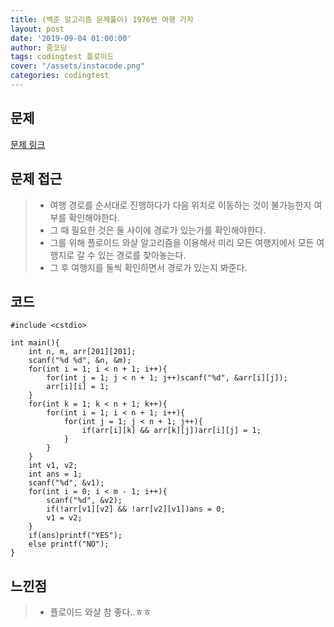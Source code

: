 ```yaml
---
title: (백준 알고리즘 문제풀이) 1976번 여행 가자
layout: post
date: '2019-09-04 01:00:00'
author: 줌코딩
tags: codingtest 플로이드
cover: "/assets/instacode.png"
categories: codingtest
---
```


## 문제

[문제 링크](https://www.acmicpc.net/problem/1976)

## 문제 접근

>* 여행 경로를 순서대로 진행하다가 다음 위치로 이동하는 것이 불가능한지 여부를 확인해야한다.
>* 그 때 필요한 것은 둘 사이에 경로가 있는가를 확인해야한다.
>* 그를 위해 플로이드 와샬 알고리즘을 이용해서 미리 모든 여행지에서 모든 여행지로 갈 수 있는 경로를 찾아놓는다.
>* 그 후 여행지를 둘씩 확인하면서 경로가 있는지 봐준다.

## 코드

    #include <cstdio>

    int main(){
        int n, m, arr[201][201];
        scanf("%d %d", &n, &m);
        for(int i = 1; i < n + 1; i++){
            for(int j = 1; j < n + 1; j++)scanf("%d", &arr[i][j]);
            arr[i][i] = 1;
        }
        for(int k = 1; k < n + 1; k++){
            for(int i = 1; i < n + 1; i++){
                for(int j = 1; j < n + 1; j++){
                    if(arr[i][k] && arr[k][j])arr[i][j] = 1;
                }
            }
        }
        int v1, v2;
        int ans = 1;
        scanf("%d", &v1);
        for(int i = 0; i < m - 1; i++){
            scanf("%d", &v2);
            if(!arr[v1][v2] && !arr[v2][v1])ans = 0;
            v1 = v2;
        }
        if(ans)printf("YES");
        else printf("NO");
    }

## 느낀점

>* 플로이드 와샬 참 좋다..ㅎㅎ
